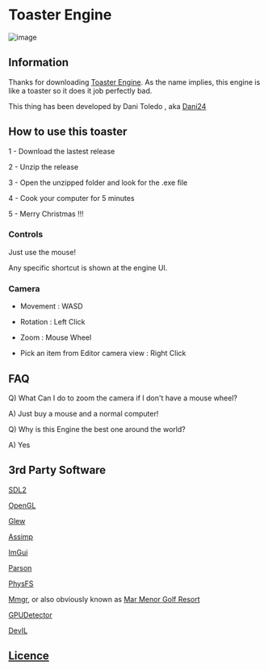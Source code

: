 # Toaster Engine
![image](https://user-images.githubusercontent.com/79161140/192161224-a374e6b4-c0f1-47d2-9202-6a044b5bb32f.png)

## Information

Thanks for downloading [Toaster Engine](https://github.com/Dani-24/Toaster_Engine). As the name implies, this engine is like a toaster so it does it job perfectly bad.

This thing has been developed by Dani Toledo , aka [Dani24](https://github.com/Dani-24)

## How to use this toaster

1 - Download the lastest release

2 - Unzip the release

3 - Open the unzipped folder and look for the .exe file

4 - Cook your computer for 5 minutes

5 - Merry Christmas !!!

### Controls

Just use the mouse!

Any specific shortcut is shown at the engine UI.

### Camera

* Movement : WASD

* Rotation : Left Click

* Zoom : Mouse Wheel

* Pick an item from Editor camera view : Right Click

## FAQ

Q) What Can I do to zoom the camera if I don't have a mouse wheel?

A) Just buy a mouse and a normal computer!

Q) Why is this Engine the best one around the world?

A) Yes

## 3rd Party Software

[SDL2](https://www.libsdl.org)

[OpenGL](https://www.opengl.org)

[Glew](https://glew.sourceforge.net)

[Assimp](https://github.com/assimp/assimp)

[ImGui](https://github.com/ocornut/imgui)

[Parson](https://github.com/kgabis/parson)

[PhysFS](https://icculus.org/physfs/)

[Mmgr](https://github.com/RIscRIpt/mmgr), or also obviously known as [Mar Menor Golf Resort](https://www.mmgr.info/es/)

[GPUDetector](https://www.intel.es/content/www/es/es/homepage.html)

[DevIL](https://openil.sourceforge.net)

## [Licence](https://github.com/Dani-24/Toaster_Engine/blob/main/LICENSE)
